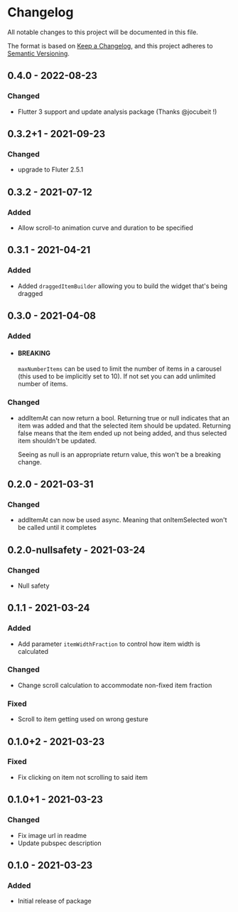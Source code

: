 # Changelog
All notable changes to this project will be documented in this file.

The format is based on [Keep a Changelog](https://keepachangelog.com/en/1.0.0/),
and this project adheres to [Semantic Versioning](https://semver.org/spec/v2.0.0.html).

## 0.4.0 - 2022-08-23
### Changed
- Flutter 3 support and update analysis package (Thanks @jocubeit !)

## 0.3.2+1 - 2021-09-23
### Changed
- upgrade to Fluter 2.5.1

## 0.3.2 - 2021-07-12
### Added
- Allow scroll-to animation curve and duration to be specified

## 0.3.1 - 2021-04-21
### Added
- Added `draggedItemBuilder` allowing you to build the widget that's being dragged

## 0.3.0 - 2021-04-08
### Added
- #### BREAKING

    `maxNumberItems` can be used to limit the number of items in a carousel (this used to be implicitly set to 10). If not set you can add unlimited number of items.


### Changed
- addItemAt can now return a bool. Returning true or null indicates that an item was added and that the selected item should be updated. Returning false means that the item ended up not being added, and thus selected item shouldn't be updated.

    Seeing as null is an appropriate return value, this won't be a breaking change.


## 0.2.0 - 2021-03-31
### Changed
- addItemAt can now be used async. Meaning that onItemSelected won't be called until it completes

## 0.2.0-nullsafety - 2021-03-24
### Changed
- Null safety

## 0.1.1 - 2021-03-24
### Added
- Add parameter `itemWidthFraction` to control how item width is calculated

### Changed
- Change scroll calculation to accommodate non-fixed item fraction

### Fixed
- Scroll to item getting used on wrong gesture

## 0.1.0+2 - 2021-03-23
### Fixed
- Fix clicking on item not scrolling to said item

## 0.1.0+1 - 2021-03-23
### Changed
- Fix image url in readme
- Update pubspec description

## 0.1.0 - 2021-03-23
### Added
- Initial release of package